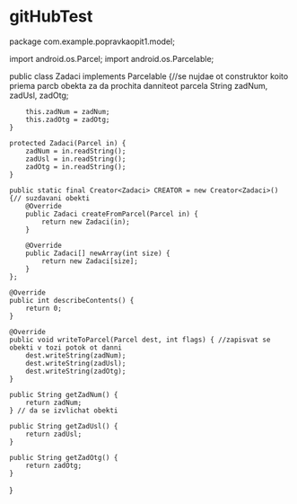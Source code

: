 # gitHubTest
package com.example.popravkaopit1.model;

import android.os.Parcel;
import android.os.Parcelable;

public class Zadaci implements Parcelable {//se nujdae ot construktor koito priema parcb obekta za da prochita danniteot parcela
    String zadNum, zadUsl, zadOtg;

        this.zadNum = zadNum;
        this.zadOtg = zadOtg;
    }

    protected Zadaci(Parcel in) {
        zadNum = in.readString();
        zadUsl = in.readString();
        zadOtg = in.readString();
    }

    public static final Creator<Zadaci> CREATOR = new Creator<Zadaci>() {// suzdavani obekti
        @Override
        public Zadaci createFromParcel(Parcel in) {
            return new Zadaci(in);
        }

        @Override
        public Zadaci[] newArray(int size) {
            return new Zadaci[size];
        }
    };

    @Override
    public int describeContents() {
        return 0;
    }

    @Override
    public void writeToParcel(Parcel dest, int flags) { //zapisvat se obekti v tozi potok ot danni
        dest.writeString(zadNum);
        dest.writeString(zadUsl);
        dest.writeString(zadOtg);
    }

    public String getZadNum() {
        return zadNum;
    } // da se izvlichat obekti

    public String getZadUsl() {
        return zadUsl;
    }

    public String getZadOtg() {
        return zadOtg;
    }
}
